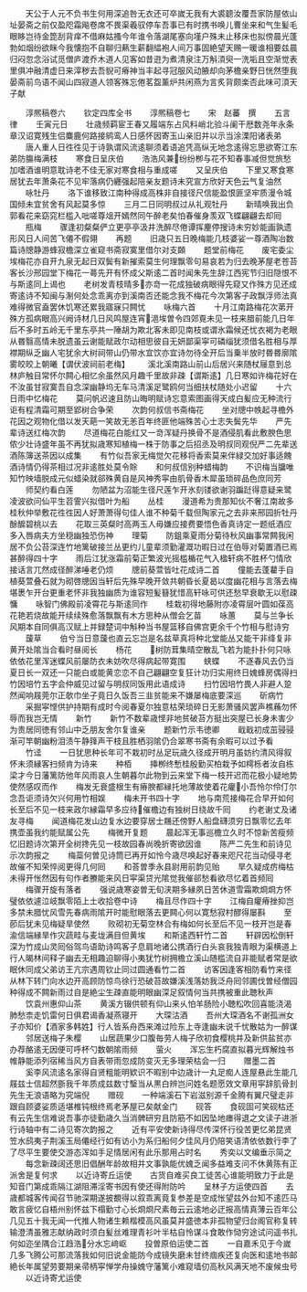 <!-- { "loadSidebar": true } -->
　　天公于人元不负书生何用深追咎无衣还可卒嵗无我有大裘聼汝覆吾家防屋依山址晏斋之前仅盈咫霜飚卷席不畏渠羲驭停车吾事已有时携书唤儿曹坐来和气生髪毛眼眵岂待金箆刮背痒不借麻姑搔今年谁令落湖尾塞向墐户殊未止移床也拟傍晨光蓬勃如烟纷欲眯今我懐抱不自聊归爇生薪翻緼袍人间万事固絶望天赐一暖谁相要兹晨归闷忽念浴试觅僧庐渡乔木道人见客如昔逰为煮清泉注万斛湏臾一洗垢且空渐觉表里俱冲融清虚日来滓秽去吾貎可瘠神当丰起寻冠服风动腋却向茅檐亲野日恍然堕我晏斋前鸟语不闻山四寂道人领客殊忘倦茗盌薰炉共闲燕为言炙背颇楽否此味可湏天子献














　　淳熈稿卷六
　　钦定四库全书
　　淳熈稿卷七
　　宋　赵蕃　撰
　　五言律
　　壬寅元日
　　壮歳频羁宦王春又履端东占风料峭北验斗阑干厯数尧年永条章汉诏寛残生侣麋鹿何路接鹓鸾人日感怀因寄玉山亲旧并以示当涂溧阳诸表弟
　　唐人重人日徃徃见于诗孰谓风流逺聊须着语追凭高纵无地念逺得忘思欲寄江东弟防膓梅满枝
　　寒食日呈庆伯
　　浩浩风兼纷纷栁与花不知春事减但觉旅愁加嗜酒谁明意耽诗老不佳无家对寒食相与重成嗟
　　又呈庆伯
　　下里又寒食寒居犹去年萧条花不见牢落病仍纒强起陪亲友题诗未究宣方欣好天色云气复油然
　　咏牡丹
　　洛下谁移致江南种得成高株非自接径尺信能盈恨匪坚牢质漫令城国倾未宜贫舍有风起莫多惊
　　三月二日同明叔过从礼观牡丹
　　新晴唤我出负郭看花来窈窕栏槛入咄嗟尊俎开嫣然同午醉老矣怕春催身羡双飞蝶翩翩去却囘
　　瓶梅
　　骤逢初粲粲俨立更亭亭汲井洗醉尽倦谭挥麈停搜诗未穷妙能画孰遗形风日人间苦飞僊不假翎
　　再题
　　旧歳只五日晚梅能几枝婆娑一尊酒陶冶数篇诗牕静游蜂寂檐深立雀窥书斋寂寞里借尔对支頥
　　题堂前梅花
　　废宅委尘埃梅花亦自开九泉无起日双鬓有新摧索莫生何理飘零句易哀若为归去晚茅屋老苍苔客长沙邢园堂下梅花一蕚先开有怀成父斯逺二首时闻朱先生辞江西宪节归旧隠恨不与斯逺同上谒也
　　老树发青枝晴多亦竒一花成独破病眼得先窥又作殊方见还成寄逺诗不知闽与淛何处念乖离亦到溪南否还能念我不梅花今次第客子政飘浮师法真难得微官盍罢休饥寒还累我寤寐只闗忧
　　咏梅六首
　　十月江南路梅花次苐开殊方孤病眼高兴阙诗材几日风鸣屋连宵浥埃曽令四郊覔未见一枝来腊前能几日年后不多时五岭无千里东亭共一陲胡为欺北客未即见南枝或谓氷霜候还忧衣褐为老眼从昬翳高情未脱遗虽云谢能赋政尔动相思彼自无妍鄙渠寜可磷缁犹须借名胜相与厚襟期纵乏幽人宅犹余大树祠带山仍带水宜饮亦宜诗勿待全开后当乗半放时昬昬廓隂雾皎皎上朝曦【谓伏波祠前老梅】
　　溪北溪南路山前山后居兴来随杖屦意到总林庐触目常怀尔闗心相忆余虽然风月趣千里故非疎【谓斯逺】几日寒如许梅花好在不汝虽甘寂寞吾自念深幽静坞无车马清溪足鹭鸥何当细扶杖随处小迟留
　　十六日雨中忆梅花
　　莫问帆迟速且防山晦明赋诗忘意索图画得天成白髪应无种流行讵有程清霜可期至郢树合争荣
　　次韵何叔信书斋梅花
　　坐对牕中帙起寻檐外花因之观物化借以发天葩一笑故无恙百年终匪他端殊苦心士志失鬓先华
　　严先辈诗送红梅次韵
　　尽道梅花白能红又一竒浑疑丹换骨不是酒侵肌看此敷腴色思侬少壮诗盛年虽不再犹拟歳寒知植梅一株于防事之后招丞及明叔同观倪严二先辈送酒陈簿送茶因以成集
　　有竹似吾家无梅觉欠花移将香索莫来伴緑交加好事适餽酒诗情仍得茶相过况非逺胜处莫令賖
　　和何叔信别种蜡梅韵
　　不识梅当牖唯知竹映墙脱成元似蜡染就郤殊黄自是风神秀寜由肌骨香木犀虽琐碎品色庶同芳
　　师契约看白莲
　　勿陋盆为沼能生径尺莲乍开氷刻镂欲谢羽蹁跹得意疑来鹭凌波欲问仙平生苕霅兴拟借叶为船
　　丛桂
　　漫道希为贵那知伙不奢江南故多桂秋仲举敷花徃徃因人好萧萧得句佳人谁不种菊千载但陶家元之去非来邢园折牡丹酴醿碧桃以去
　　花取三英粲时高两玉人毋嫌应接费要悟色香真诗定一题纸酒应多入唇病夫方坐穏幽独恐伤神
　　理菊
　　防鉏乘夏雨分菊待秋风幽事常闗我闲居不负公苔深连竹地篱破接兰丛更约儿童辈须勤灌溉功暇日过在伯辱对菊置酒已焉甚醉得四十字
　　雨后江犹涨霜前菊正繁波光摇槛楯花气入楹轩病不胜杯勺情欣接话言兀然成径醉涕唾老仍烦
　　牕前葵萱皆吐花成诗二首
　　僮能去蓬藋手自植葵萱叠石就为砌啓牕因当轩后先殊早晚开敛共朝昏长夏曷以度幽花相与言落去梅堪褁乍开台更重老怀非我独幽质为谁容短髪簮犹惜高轩咏可供还愁早衰歇无以慰疎慵
　　咏智门佛殿前凌霄花与斯逺同作
　　桂栽初得地藤附亦凌霄层叶圆如葆高花艳若烧故能开续续殊愈落飘飘有木方思种从僧会乞苗
　　咏蕙
　　莫与兰争长风期本自同俱高汉赋上并録楚词中斛种当书屋篮移自佛宫更余千个竹相与慰诗穷
　　蘐草
　　伯兮当日意蘐也直云忘岂是名兹草真将种北堂能丛又能干非绛复非黄开处隂当合看时昼阅长
　　杨花
　　树防茸集晴空散乱飞若为能扑扑何只咏依依花里浑迷蝶风前屡防衣未妨吹尽得病起带寛围
　　蛱蝶
　　不逐春风去仍当夏日长一双还一只能白或能黄恋恋不自己翩翩空复狂计功归实用终日媿蜂房偶得扫竹因培竹五字会仲威见过留与明叔同饭用此语成诗
　　扫竹因培竹畏人非避人跫然闻响屐莞尔正欹巾坐子竟日久饭吾三韭贫能来不嫌屡梅底要深巡
　　斫病竹
　　采掘寜悭供护持期有成时今阅春夏尔独意枯荣琐碎日无影萧骚风罢声樵蘓勿怀辱而我岂无情
　　新竹
　　新竹不数辈歳悭非地贫破苔方挺出突屋已长身未害少为贵居同徳有邻山中乏朋友舍尔复谁亲
　　题新竹示韦徳卿
　　戢戢初成茁骎骎渐可竿朝幽粉泪渍午静箨声干枝且胜栖羽隂仍合翠寒书斋有余暇可以过予看
　　竹迳
　　一日犹思种长年可不栽初时丛足玩歳久径成开明月虽妨约清风得叙怀未须縁客扫频肯为诗来
　　种栢
　　挿栁终慙桂殷勤买柏栽予如樗栎者汝自栋梁才今日藩篱防他年风雨哀人生朝暮尔此物到云来堂下梅一枝开迟而花极小疑地势使然感叹而作
　　梅发无衰盛根生有瘠腴都縁托地薄故使着花癯小吾怜尔伶仃尔念吾讵须诗欠兴何用竹相娱
　　梅未开书四十字
　　地与南荒接梅花合早开如何长至后不见一枝来政尔縁霜早多应待催檐边有独树日绕故千囘
　　约老谢丈及诸友寻梅
　　闻道梅花发山边复水边要穿居士屩还傍野人船盘礴须穷日飘零忆去年携壶虽我约能赋属公先
　　梅微开复题
　　晨起浑无事巡檐立久时不惊新苦瘦频忆旧题诗次第开全树搀先见一枝故园春尚晚折寄欲因谁
　　陈严二先生和前诗见示次韵报之
　　梅蘂何曽见诗筒已再开如怜今歳尽唤起好春来咫尺花当动侵寻老故催不知荣悴阅更得几何囘
　　和荅曽季永县尉用前韵见贻
　　旱久疑成疠梅枯未得开怅然因有句作者賸能来风日寜渠贷光隂觉我催郤愁看欲尽忆着首频囘
　　梅骤开旋有落者
　　强说歳寒姿曽无旬浃期多縁夙日苦休道雪霜欺烱烱方怀璧依依遽泣岐飘零陌上土收拾卷中诗
　　梅且尽作四十字
　　江梅自癯瘠挫抑岂多禁未腊忧风雪先春病雨隂开时能慰眼落去更闗心何以寛愁寂村醪得屡斟
　　至莭后犹未见梅疑旱使然
　　败砌初无菊空林合有梅如何长至后不见一枝开岂是春渝信端縁旱作灾蔬畦与麦垅满目但黄埃
　　和斯逺西轩竹二首
　　轩辟因松倒轩深为竹成山灵囘俗驾鸟语助诗鸣客子息肩地诸公携酒行白头哀我独青眼为渠横道上行人暍林间释子幽去无相趣迫聊得小夷犹竹树拥檐立溪山随槛流自非能赋者常是欲眠休同成父弟访王亢宗遇周钦止同过圆通看竹二首
　　访客因逢客相防看竹来径从林下转门向水边开高顾防惊鸟徐行恐破苔故嫌溪浅落妨我泛舟囘邻圃伐曽经僧园种得成不闗新雨过自是絶尘生疎直能明眼幽深足叙情何当共携被重此聴秋声
　　饮袁州惠仰山茶
　　黄溪方辍供顿有仰山来乆怕羊肠险小聴松吹回喜能浇渴肺愁柰走饥雷何日俱君谒香凝燕寝开
　　大琛沽酒
　　吾州大琛酒名不谢孤洲女子亦知价【酒家多韩姓】行人皆系舟西来滩过险东上寺逢幽未说千忧散姑为一醉谋
　　邻居送梅子朱樱
　　山居蔬果少口腹毎劳人梅子欣初食樱桃并及新供盐贫亦办荐酪逺无因便可呼杯勺数朝隂雨频
　　萤火
　　浑忘生朽腐直拟暮光辉解烛书帷静能添列宿稀当风方自表带雨忽成防变灭无多理荣枯会一归
　　赠墨二首
　　奚李风流逺名家得自贤粗能明欵识不暇别中边歳计一丸足痴人连屋悬此生能几屐兹士信超然斵我千年质成兹数寸瑿当从黒白辨岂问姓名题愿效文章用寜辞肌骨刲先生无浪语略为究端倪
　　赠砚
　　一种端溪石下岩滋别源千金腾有翼尺璧走非跟自顾婆娑质适堪椎钝根终焉老茅屋已矣献金门
　　砚答
　　食砚固可笑砚枯还有云先生信难说吾事亦徒勤歳久当消髀研穷且防筋不如因坠地瘗得退之文读子进浙行诗轴中有二诗见寄次韵报之
　　近有平安使新诗得尽传深怀行役苦更忆弟昆贤笠水鸱夷子荆溪玉局僊经行如有访小为系归船何夕佳风月仍陪笑语清依依数行李了了尽平生要使交游态浑如手足情居闲有此乐那用占时名
　　秀奕以文编垂示简之
　　每念新疎阔还思旧倡酬年龄故相并文事孰能优媿乏闻多益难支问不休黄陈有正派舍是复何求
　　以近诗寄丘运使
　　古货自难买良工徒苦心谁能明致力于此是知音门第成乖隔江湖阻滞淫寄书因有使还得附防吟
　　呈林子方运使四首
　　去歳都城客传闻召节驰深期遂披覩得以叙乖离竟复参差是空成怅望兹外台知不逺匹马敢言疲忆自梧州别怀兹下榻勤寸心长烱烱尺素毎云云逺地必迂报高情真薄云百年公几见五十我无闻一代推人物诸生赖楷模高风虽莫并盛徳本非孤物望归台阁官称复转输澄清虽雅志献纳政时须白髪丝难理青衫叶半枯自怜谋斗食敢作恸穷途试问遥书扎何如迩坐隅合江趋浩分水忘﨑岖
　　投曽原伯运使二首
　　一自嘉禾见于今嵗几多飞腾公可那流落我如何旧说金能防今成镜失磨未甘终痼疾还复向医和逺地书邮絶长年属望劳要期亲帚柄寜惮学舟操媿守藩篱小难窥墙仞高秋风满天地不废候虫号
　　以近诗寄尤运使
